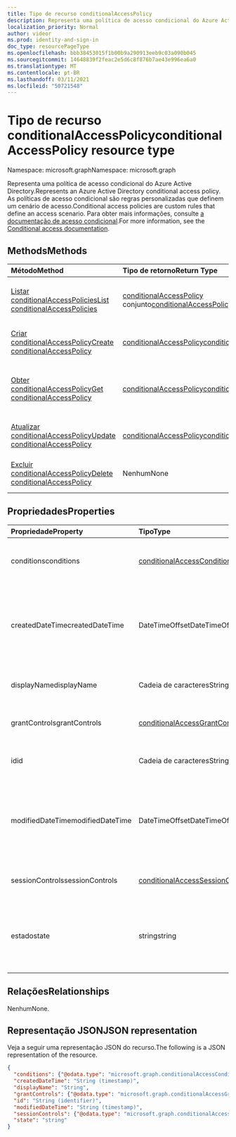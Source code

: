 ```yaml
---
title: Tipo de recurso conditionalAccessPolicy
description: Representa uma política de acesso condicional do Azure Active Directory. As políticas de acesso condicional são regras personalizadas que definem um cenário de acesso.
localization_priority: Normal
author: videor
ms.prod: identity-and-sign-in
doc_type: resourcePageType
ms.openlocfilehash: bbb38453015f1b00b9a290913eeb9c03a090b045
ms.sourcegitcommit: 14648839f2feac2e5d6c8f876b7ae43e996ea6a0
ms.translationtype: MT
ms.contentlocale: pt-BR
ms.lasthandoff: 03/11/2021
ms.locfileid: "50721548"
---
```

# <a name="conditionalaccesspolicy-resource-type"></a><span data-ttu-id="0733d-104">Tipo de recurso conditionalAccessPolicy</span><span class="sxs-lookup"><span data-stu-id="0733d-104">conditionalAccessPolicy resource type</span></span>

<span data-ttu-id="0733d-105">Namespace: microsoft.graph</span><span class="sxs-lookup"><span data-stu-id="0733d-105">Namespace: microsoft.graph</span></span>

<span data-ttu-id="0733d-106">Representa uma política de acesso condicional do Azure Active Directory.</span><span class="sxs-lookup"><span data-stu-id="0733d-106">Represents an Azure Active Directory conditional access policy.</span></span> <span data-ttu-id="0733d-107">As políticas de acesso condicional são regras personalizadas que definem um cenário de acesso.</span><span class="sxs-lookup"><span data-stu-id="0733d-107">Conditional access policies are custom rules that define an access scenario.</span></span> <span data-ttu-id="0733d-108">Para obter mais informações, consulte [a documentação de acesso condicional](/azure/active-directory/conditional-access/).</span><span class="sxs-lookup"><span data-stu-id="0733d-108">For more information, see the [Conditional access documentation](/azure/active-directory/conditional-access/).</span></span>

## <a name="methods"></a><span data-ttu-id="0733d-109">Methods</span><span class="sxs-lookup"><span data-stu-id="0733d-109">Methods</span></span>

| <span data-ttu-id="0733d-110">Método</span><span class="sxs-lookup"><span data-stu-id="0733d-110">Method</span></span>       | <span data-ttu-id="0733d-111">Tipo de retorno</span><span class="sxs-lookup"><span data-stu-id="0733d-111">Return Type</span></span> | <span data-ttu-id="0733d-112">Descrição</span><span class="sxs-lookup"><span data-stu-id="0733d-112">Description</span></span> |
|:-------------|:------------|:------------|
| [<span data-ttu-id="0733d-113">Listar conditionalAccessPolicies</span><span class="sxs-lookup"><span data-stu-id="0733d-113">List conditionalAccessPolicies</span></span>](../api/conditionalaccessroot-list-policies.md) | <span data-ttu-id="0733d-114">[conditionalAccessPolicy](conditionalaccesspolicy.md) conjunto</span><span class="sxs-lookup"><span data-stu-id="0733d-114">[conditionalAccessPolicy](conditionalaccesspolicy.md) collection</span></span> | <span data-ttu-id="0733d-115">Obter todos os objetos conditionalAccessPolicies na organização.</span><span class="sxs-lookup"><span data-stu-id="0733d-115">Get all of the conditionalAccessPolicies objects in the organization.</span></span> |
| [<span data-ttu-id="0733d-116">Criar conditionalAccessPolicy</span><span class="sxs-lookup"><span data-stu-id="0733d-116">Create conditionalAccessPolicy</span></span>](../api/conditionalaccessroot-post-policies.md) | [<span data-ttu-id="0733d-117">conditionalAccessPolicy</span><span class="sxs-lookup"><span data-stu-id="0733d-117">conditionalAccessPolicy</span></span>](conditionalaccesspolicy.md) | <span data-ttu-id="0733d-118">Crie um novo objeto conditionalAccessPolicy.</span><span class="sxs-lookup"><span data-stu-id="0733d-118">Create a new conditionalAccessPolicy object.</span></span> |
| [<span data-ttu-id="0733d-119">Obter conditionalAccessPolicy</span><span class="sxs-lookup"><span data-stu-id="0733d-119">Get conditionalAccessPolicy</span></span>](../api/conditionalaccesspolicy-get.md) | [<span data-ttu-id="0733d-120">conditionalAccessPolicy</span><span class="sxs-lookup"><span data-stu-id="0733d-120">conditionalAccessPolicy</span></span>](conditionalaccesspolicy.md) | <span data-ttu-id="0733d-121">Ler propriedades e relações de um objeto conditionalAccessPolicy.</span><span class="sxs-lookup"><span data-stu-id="0733d-121">Read properties and relationships of a conditionalAccessPolicy object.</span></span> |
| [<span data-ttu-id="0733d-122">Atualizar conditionalAccessPolicy</span><span class="sxs-lookup"><span data-stu-id="0733d-122">Update conditionalAccessPolicy</span></span>](../api/conditionalaccesspolicy-update.md) | [<span data-ttu-id="0733d-123">conditionalAccessPolicy</span><span class="sxs-lookup"><span data-stu-id="0733d-123">conditionalAccessPolicy</span></span>](conditionalaccesspolicy.md) | <span data-ttu-id="0733d-124">Atualize um objeto conditionalAccessPolicy.</span><span class="sxs-lookup"><span data-stu-id="0733d-124">Update a conditionalAccessPolicy object.</span></span> |
| [<span data-ttu-id="0733d-125">Excluir conditionalAccessPolicy</span><span class="sxs-lookup"><span data-stu-id="0733d-125">Delete conditionalAccessPolicy</span></span>](../api/conditionalaccesspolicy-delete.md) | <span data-ttu-id="0733d-126">Nenhum</span><span class="sxs-lookup"><span data-stu-id="0733d-126">None</span></span> | <span data-ttu-id="0733d-127">Exclua um objeto conditionalAccessPolicy.</span><span class="sxs-lookup"><span data-stu-id="0733d-127">Delete a conditionalAccessPolicy object.</span></span> |

## <a name="properties"></a><span data-ttu-id="0733d-128">Propriedades</span><span class="sxs-lookup"><span data-stu-id="0733d-128">Properties</span></span>

| <span data-ttu-id="0733d-129">Propriedade</span><span class="sxs-lookup"><span data-stu-id="0733d-129">Property</span></span>     | <span data-ttu-id="0733d-130">Tipo</span><span class="sxs-lookup"><span data-stu-id="0733d-130">Type</span></span>        | <span data-ttu-id="0733d-131">Descrição</span><span class="sxs-lookup"><span data-stu-id="0733d-131">Description</span></span> |
|:-------------|:------------|:------------|
|<span data-ttu-id="0733d-132">conditions</span><span class="sxs-lookup"><span data-stu-id="0733d-132">conditions</span></span>|[<span data-ttu-id="0733d-133">conditionalAccessConditionSet</span><span class="sxs-lookup"><span data-stu-id="0733d-133">conditionalAccessConditionSet</span></span>](conditionalaccessconditionset.md)| <span data-ttu-id="0733d-134">Especifica as regras que devem ser atendidas para que a política seja aplicada.</span><span class="sxs-lookup"><span data-stu-id="0733d-134">Specifies the rules that must be met for the policy to apply.</span></span> <span data-ttu-id="0733d-135">Obrigatório.</span><span class="sxs-lookup"><span data-stu-id="0733d-135">Required.</span></span> |
|<span data-ttu-id="0733d-136">createdDateTime</span><span class="sxs-lookup"><span data-stu-id="0733d-136">createdDateTime</span></span>|<span data-ttu-id="0733d-137">DateTimeOffset</span><span class="sxs-lookup"><span data-stu-id="0733d-137">DateTimeOffset</span></span>| <span data-ttu-id="0733d-138">O tipo Timestamp representa informações de data e hora usando o formato ISO 8601 e está sempre no horário UTC.</span><span class="sxs-lookup"><span data-stu-id="0733d-138">The Timestamp type represents date and time information using ISO 8601 format and is always in UTC time.</span></span> <span data-ttu-id="0733d-139">Por exemplo, meia-noite UTC em 1 de janeiro de 2014 é `2014-01-01T00:00:00Z`.</span><span class="sxs-lookup"><span data-stu-id="0733d-139">For example, midnight UTC on Jan 1, 2014 is `2014-01-01T00:00:00Z`.</span></span> <span data-ttu-id="0733d-140">Readonly.</span><span class="sxs-lookup"><span data-stu-id="0733d-140">Readonly.</span></span> |
|<span data-ttu-id="0733d-141">displayName</span><span class="sxs-lookup"><span data-stu-id="0733d-141">displayName</span></span>|<span data-ttu-id="0733d-142">Cadeia de caracteres</span><span class="sxs-lookup"><span data-stu-id="0733d-142">String</span></span>| <span data-ttu-id="0733d-143">Especifica um nome de exibição para o objeto conditionalAccessPolicy.</span><span class="sxs-lookup"><span data-stu-id="0733d-143">Specifies a display name for the conditionalAccessPolicy object.</span></span> |
|<span data-ttu-id="0733d-144">grantControls</span><span class="sxs-lookup"><span data-stu-id="0733d-144">grantControls</span></span>|[<span data-ttu-id="0733d-145">conditionalAccessGrantControls</span><span class="sxs-lookup"><span data-stu-id="0733d-145">conditionalAccessGrantControls</span></span>](conditionalaccessgrantcontrols.md)| <span data-ttu-id="0733d-146">Especifica os controles de concessão que devem ser cumpridos para passar a política.</span><span class="sxs-lookup"><span data-stu-id="0733d-146">Specifies the grant controls that must be fulfilled to pass the policy.</span></span> |
|<span data-ttu-id="0733d-147">id</span><span class="sxs-lookup"><span data-stu-id="0733d-147">id</span></span>|<span data-ttu-id="0733d-148">Cadeia de caracteres</span><span class="sxs-lookup"><span data-stu-id="0733d-148">String</span></span>| <span data-ttu-id="0733d-149">Especifica o identificador de um objeto conditionalAccessPolicy.</span><span class="sxs-lookup"><span data-stu-id="0733d-149">Specifies the identifier of a conditionalAccessPolicy object.</span></span> <span data-ttu-id="0733d-150">Somente leitura.</span><span class="sxs-lookup"><span data-stu-id="0733d-150">Read-only.</span></span>|
|<span data-ttu-id="0733d-151">modifiedDateTime</span><span class="sxs-lookup"><span data-stu-id="0733d-151">modifiedDateTime</span></span>| <span data-ttu-id="0733d-152">DateTimeOffset</span><span class="sxs-lookup"><span data-stu-id="0733d-152">DateTimeOffset</span></span>|<span data-ttu-id="0733d-153">O tipo Timestamp representa informações de data e hora usando o formato ISO 8601 e está sempre no horário UTC.</span><span class="sxs-lookup"><span data-stu-id="0733d-153">The Timestamp type represents date and time information using ISO 8601 format and is always in UTC time.</span></span> <span data-ttu-id="0733d-154">Por exemplo, meia-noite UTC em 1 de janeiro de 2014 é `2014-01-01T00:00:00Z`.</span><span class="sxs-lookup"><span data-stu-id="0733d-154">For example, midnight UTC on Jan 1, 2014 is `2014-01-01T00:00:00Z`.</span></span> <span data-ttu-id="0733d-155">Readonly.</span><span class="sxs-lookup"><span data-stu-id="0733d-155">Readonly.</span></span> |
|<span data-ttu-id="0733d-156">sessionControls</span><span class="sxs-lookup"><span data-stu-id="0733d-156">sessionControls</span></span>|[<span data-ttu-id="0733d-157">conditionalAccessSessionControls</span><span class="sxs-lookup"><span data-stu-id="0733d-157">conditionalAccessSessionControls</span></span>](conditionalaccesssessioncontrols.md)| <span data-ttu-id="0733d-158">Especifica os controles de sessão que são imposto após a assinatura.</span><span class="sxs-lookup"><span data-stu-id="0733d-158">Specifies the session controls that are enforced after sign-in.</span></span> |
|<span data-ttu-id="0733d-159">estado</span><span class="sxs-lookup"><span data-stu-id="0733d-159">state</span></span>|<span data-ttu-id="0733d-160">string</span><span class="sxs-lookup"><span data-stu-id="0733d-160">string</span></span>| <span data-ttu-id="0733d-161">Especifica o estado do objeto conditionalAccessPolicy.</span><span class="sxs-lookup"><span data-stu-id="0733d-161">Specifies the state of the conditionalAccessPolicy object.</span></span> <span data-ttu-id="0733d-162">Os valores possíveis são: `enabled`, `disabled`, `enabledForReportingButNotEnforced`.</span><span class="sxs-lookup"><span data-stu-id="0733d-162">Possible values are: `enabled`, `disabled`, `enabledForReportingButNotEnforced`.</span></span> <span data-ttu-id="0733d-163">Obrigatório.</span><span class="sxs-lookup"><span data-stu-id="0733d-163">Required.</span></span> |

## <a name="relationships"></a><span data-ttu-id="0733d-164">Relações</span><span class="sxs-lookup"><span data-stu-id="0733d-164">Relationships</span></span>

<span data-ttu-id="0733d-165">Nenhum</span><span class="sxs-lookup"><span data-stu-id="0733d-165">None.</span></span>

## <a name="json-representation"></a><span data-ttu-id="0733d-166">Representação JSON</span><span class="sxs-lookup"><span data-stu-id="0733d-166">JSON representation</span></span>

<span data-ttu-id="0733d-167">Veja a seguir uma representação JSON do recurso.</span><span class="sxs-lookup"><span data-stu-id="0733d-167">The following is a JSON representation of the resource.</span></span>

<!-- {
  "blockType": "resource",
  "optionalProperties": [
    "displayName",
    "sessionControls",
    "grantControls"
  ],
  "@odata.type": "microsoft.graph.conditionalAccessPolicy",
  "keyProperty": "id"
}-->

```json
{
  "conditions": {"@odata.type": "microsoft.graph.conditionalAccessConditionSet"},
  "createdDateTime": "String (timestamp)",
  "displayName": "String",
  "grantControls": {"@odata.type": "microsoft.graph.conditionalAccessGrantControls"},
  "id": "String (identifier)",
  "modifiedDateTime": "String (timestamp)",
  "sessionControls": {"@odata.type": "microsoft.graph.conditionalAccessSessionControls"},
  "state": "string"
}
```

<!-- uuid: 16cd6b66-4b1a-43a1-adaf-3a886856ed98
2019-02-04 14:57:30 UTC -->
<!-- {
  "type": "#page.annotation",
  "description": "conditionalAccessPolicy resource",
  "keywords": "",
  "section": "documentation",
  "tocPath": ""
}-->
